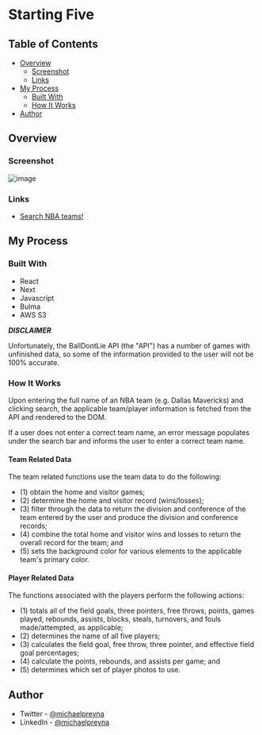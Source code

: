 # Starting Five


## Table of Contents

- [Overview](#Overview)
  - [Screenshot](#Screenshot)
  - [Links](#Links)
- [My Process](#My-Process)
  - [Built With](#Built-With)
  - [How It Works](#How-It-Works)
- [Author](#Author)

## Overview

### Screenshot

![image](https://user-images.githubusercontent.com/37000585/190025231-ab8b9568-42bc-4b56-bc58-cff88e0361e9.png)

### Links

- [Search NBA teams!](https://nba-statsv2.vercel.app/)

## My Process

### Built With

- React
- Next
- Javascript
- Bulma
- AWS S3

***DISCLAIMER***

Unfortunately, the BallDontLie API (the "API") has a number of games with unfinished data, so some of the information provided to the user will not be 100% accurate.

### How It Works

Upon entering the full name of an NBA team (e.g. Dallas Mavericks) and clicking search, the applicable team/player information is fetched from the API and rendered to the DOM.

If a user does not enter a correct team name, an error message populates under the search bar and informs the user to enter a correct team name.

#### Team Related Data

The team related functions use the team data to do the following:
- (1) obtain the home and visitor games;
- (2) determine the home and visitor record (wins/losses);
- (3) filter through the data to return the division and conference of the team entered by the user and produce the division and conference records;
- (4) combine the total home and visitor wins and losses to return the overall record for the team; and
- (5) sets the background color for various elements to the applicable team's primary color.

#### Player Related Data 

The functions associated with the players perform the following actions:
- (1) totals all of the field goals, three pointers, free throws, points, games played, rebounds, assists, blocks, steals, turnovers, and fouls made/attempted, as applicable;
- (2) determines the name of all five players;
- (3) calculates the field goal, free throw, three pointer, and effective field goal percentages;
- (4) calculate the points, rebounds, and assists per game; and
- (5) determines which set of player photos to use.


## Author

- Twitter - [@michaelpreyna](https://twitter.com/michaelpreyna)
- LinkedIn - [@michaelpreyna](https://www.linkedin.com/in/michaelpreyna/)

